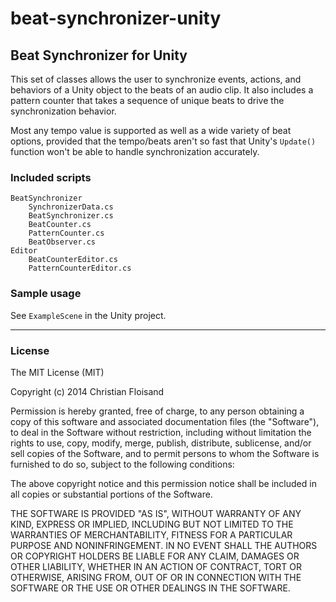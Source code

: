# beat-synchronizer-unity #

## Beat Synchronizer for Unity ##

This set of classes allows the user to synchronize events, actions, and behaviors of a Unity object to 
the beats of an audio clip. It also includes a pattern counter that takes a sequence of 
unique beats to drive the synchronization behavior.

Most any tempo value is supported as well as a wide variety of beat options, provided that the 
tempo/beats aren't so fast that Unity's `Update()` function won't be able to handle synchronization 
accurately.

### Included scripts ###

	BeatSynchronizer
		SynchronizerData.cs
		BeatSynchronizer.cs
		BeatCounter.cs
		PatternCounter.cs
		BeatObserver.cs
	Editor
		BeatCounterEditor.cs
		PatternCounterEditor.cs

### Sample usage ###

See `ExampleScene` in the Unity project.

---

### License ###

The MIT License (MIT)

Copyright (c) 2014 Christian Floisand

Permission is hereby granted, free of charge, to any person obtaining a copy
of this software and associated documentation files (the "Software"), to deal
in the Software without restriction, including without limitation the rights
to use, copy, modify, merge, publish, distribute, sublicense, and/or sell
copies of the Software, and to permit persons to whom the Software is
furnished to do so, subject to the following conditions:

The above copyright notice and this permission notice shall be included in
all copies or substantial portions of the Software.

THE SOFTWARE IS PROVIDED "AS IS", WITHOUT WARRANTY OF ANY KIND, EXPRESS OR
IMPLIED, INCLUDING BUT NOT LIMITED TO THE WARRANTIES OF MERCHANTABILITY,
FITNESS FOR A PARTICULAR PURPOSE AND NONINFRINGEMENT. IN NO EVENT SHALL THE
AUTHORS OR COPYRIGHT HOLDERS BE LIABLE FOR ANY CLAIM, DAMAGES OR OTHER
LIABILITY, WHETHER IN AN ACTION OF CONTRACT, TORT OR OTHERWISE, ARISING FROM,
OUT OF OR IN CONNECTION WITH THE SOFTWARE OR THE USE OR OTHER DEALINGS IN
THE SOFTWARE.
	

